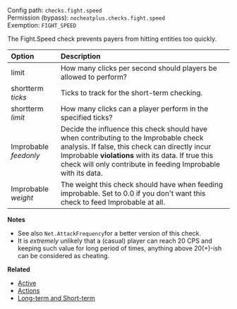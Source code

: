 Config path: `checks.fight.speed`  
Permission (bypass): `nocheatplus.checks.fight.speed`  
Exemption: `FIGHT_SPEED`  

The Fight.Speed check prevents payers from hitting entities too quickly.

| Option              | Description |
| :------------------ | :---------- |
| limit               | How many clicks per second should players be allowed to perform? |
| shortterm _ticks_   | Ticks to track for the short-term checking. |
| shortterm _limit_   | How many clicks can a player perform in the specified ticks? |
| Improbable _feedonly_ | Decide the influence this check should have when contributing to the Improbable check analysis. If false, this check can directly incur Improbable **violations** with its data. If true this check will only contribute in feeding Improbable with its data.|
| Improbable _weight_ |The weight this check should have when feeding improbable. Set to 0.0 if you don't want this check to feed Improbable at all.|


**Notes**
* See also `Net.AttackFrequency`for a better version of this check.
* It is *extremely* unlikely that a (casual) player can reach 20 CPS and keeping such value for long period of times, anything above 20(+)-ish can be considered as cheating. 

**Related**  
* [Active](https://github.com/Updated-NoCheatPlus/Docs/blob/master/Settings/General.md#active)
* [Actions](https://github.com/Updated-NoCheatPlus/Docs/blob/master/Settings/General.md#actions)
* [Long-term and Short-term](https://github.com/Updated-NoCheatPlus/Docs/blob/master/Others/Backgrounds.md#long-term-and-short-term)
